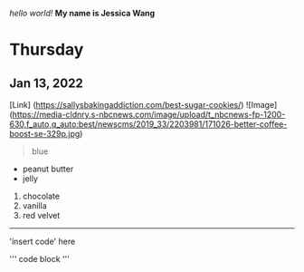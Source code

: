 *hello world!*
**My name is Jessica Wang**
# Thursday
## Jan 13, 2022
[Link] (https://sallysbakingaddiction.com/best-sugar-cookies/)
![Image] (https://media-cldnry.s-nbcnews.com/image/upload/t_nbcnews-fp-1200-630,f_auto,q_auto:best/newscms/2019_33/2203981/171026-better-coffee-boost-se-329p.jpg)
> blue
* peanut butter
* jelly
1. chocolate
2. vanilla
3. red velvet

---
'insert code' here

'''
code block
'''
